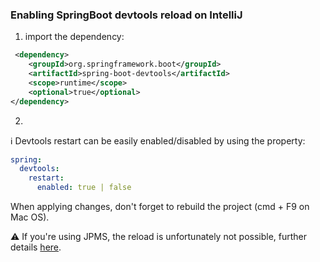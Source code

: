 ### Enabling SpringBoot devtools reload on IntelliJ
1. import the dependency:
```xml
 <dependency>
    <groupId>org.springframework.boot</groupId>
    <artifactId>spring-boot-devtools</artifactId>
    <scope>runtime</scope>
    <optional>true</optional>
</dependency>
```
2. 

ℹ️ Devtools restart can be easily enabled/disabled by using the property:
```yaml
spring:
  devtools:
    restart:
      enabled: true | false
```
When applying changes, don't forget to rebuild the project (cmd + F9 on Mac OS). 

⚠️ If you're using JPMS, the reload is unfortunately not possible, further details [here](https://stackoverflow.com/questions/54022668/spring-boot-configure-devtools-in-modular-java).
